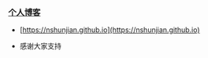 ### [个人博客](https://nshunjian.github.io)

- [https://nshunjian.github.io](https://nshunjian.github.io)

- 感谢大家支持
